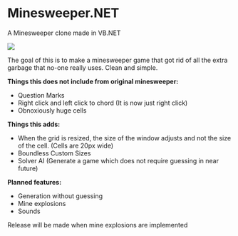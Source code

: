 # Minesweeper.NET
A Minesweeper clone made in VB.NET

<img src="https://www.dropbox.com/s/sqbup9fkapic1g7/screenshot.png?dl=1"></img>

The goal of this is to make a minesweeper game that got rid of all the extra garbage that no-one really uses. Clean and simple.

<b>Things this does not include from original minesweeper:</b>
 - Question Marks
 - Right click and left click to chord (It is now just right click)
 - Obnoxiously huge cells

<b>Things this adds:</b>
 - When the grid is resized, the size of the window adjusts and not the size of the cell. (Cells are 20px wide)
 - Boundless Custom Sizes
 - Solver AI (Generate a game which does not require guessing in near future)

<b>Planned features:</b>
 - Generation without guessing
 - Mine explosions
 - Sounds

Release will be made when mine explosions are implemented
